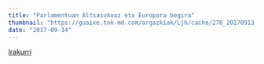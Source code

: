 ```yaml
---
title: "Parlamentuan Altsasukoaz eta Europara begira"
thumbnail: "https://guaixe.tok-md.com/argazkiak/Ljh/cache/270_20170913_Altsasuko_Gurasoak_politikariekin_txupinazo_aurretik_UTZITAKOA_content.jpg"
date: "2017-09-14"
---
```

[Irakurri](https://guaixe.eus/altsasu/1505399282491-parlamentuan-altsasukoaz-eta-europara-begira)
